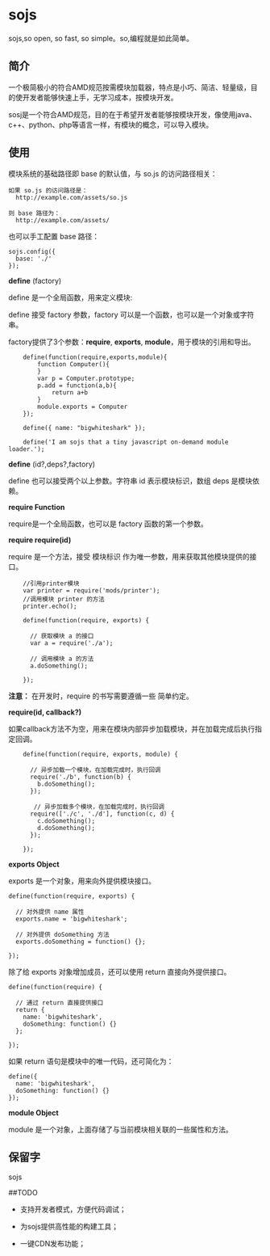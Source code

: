 #  sojs
sojs,so open, so fast, so simple。so,编程就是如此简单。

## 简介
一个极简极小的符合AMD规范按需模块加载器，特点是小巧、简洁、轻量级，目的使开发者能够快速上手，无学习成本，按模块开发。

sosj是一个符合AMD规范，目的在于希望开发者能够按模块开发，像使用java、c++、python、php等语言一样，有模块的概念，可以导入模块。

## 使用
模块系统的基础路径即 base 的默认值，与 so.js 的访问路径相关：

	如果 so.js 的访问路径是：
	  http://example.com/assets/so.js

	则 base 路径为：
	  http://example.com/assets/

也可以手工配置 base 路径：

	sojs.config({
	  base: './'
	});


**define** (factory)

define 是一个全局函数，用来定义模块:

define 接受 factory 参数，factory 可以是一个函数，也可以是一个对象或字符串。

factory提供了3个参数：**require**, **exports**, **module**，用于模块的引用和导出。

		define(function(require,exports,module){
			function Computer(){
			}
			var p = Computer.prototype;
			p.add = function(a,b){
				return a+b
			}
			module.exports = Computer
		});

		define({ name: "bigwhiteshark" });

		define('I am sojs that a tiny javascript on-demand module loader.');

  **define** (id?,deps?,factory)

  define 也可以接受两个以上参数。字符串 id 表示模块标识，数组 deps 是模块依赖。

**require Function**

require是一个全局函数，也可以是 factory 函数的第一个参数。

**require require(id)**

require 是一个方法，接受 模块标识 作为唯一参数，用来获取其他模块提供的接口。

		//引用printer模块
		var printer = require('mods/printer');
		//调用模块 printer 的方法
		printer.echo();

		define(function(require, exports) {

		  // 获取模块 a 的接口
		  var a = require('./a');

		  // 调用模块 a 的方法
		  a.doSomething();

		});

**注意：** 在开发时，require 的书写需要遵循一些 简单约定。

**require(id, callback?)** 

 如果callback方法不为空，用来在模块内部异步加载模块，并在加载完成后执行指定回调。

		define(function(require, exports, module) {

		  // 异步加载一个模块，在加载完成时，执行回调
		  require('./b', function(b) {
		    b.doSomething();
		  });

		   // 异步加载多个模块，在加载完成时，执行回调
		  require(['./c', './d'], function(c, d) {
		    c.doSomething();
		    d.doSomething();
		  });

		});

**exports Object**

exports 是一个对象，用来向外提供模块接口。

	define(function(require, exports) {

	  // 对外提供 name 属性
	  exports.name = 'bigwhiteshark';

	  // 对外提供 doSomething 方法
	  exports.doSomething = function() {};

	});

除了给 exports 对象增加成员，还可以使用 return 直接向外提供接口。

	define(function(require) {

	  // 通过 return 直接提供接口
	  return {
	    name: 'bigwhiteshark',
	    doSomething: function() {}
	  };

	});

如果 return 语句是模块中的唯一代码，还可简化为：

	define({
	  name: 'bigwhiteshark',
	  doSomething: function() {}
	});

**module Object** 

module 是一个对象，上面存储了与当前模块相关联的一些属性和方法。

## 保留字
sojs


##TODO

* 支持开发者模式，方便代码调试；

* 为sojs提供高性能的构建工具；

* 一键CDN发布功能；




